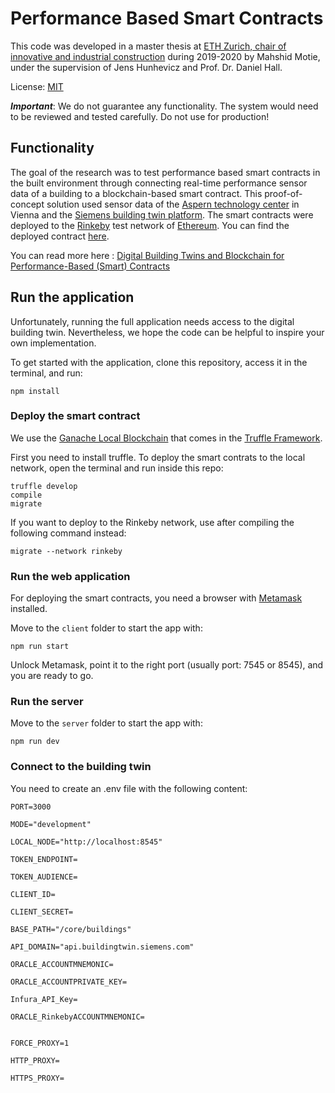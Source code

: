 # Performance Based Smart Contracts

This code was developed in a master thesis at [ETH Zurich, chair of innovative and industrial construction](https://ic.ibi.ethz.ch/) during 2019-2020 by Mahshid Motie, under the supervision of Jens Hunhevicz and Prof. Dr. Daniel Hall.

License: [MIT](./LICENSE)

***Important***: We do not guarantee any functionality. The system would need to be reviewed and tested carefully. Do not use for production!

## Functionality

The goal of the research was to test performance based smart contracts in the built environment through connecting real-time performance sensor data of a building to a blockchain-based smart contract. This proof-of-concept solution used sensor data of the [Aspern technology center](https://www.ascr.at/en/technology-centre/) in Vienna and the [Siemens building twin platform](https://new.siemens.com/global/en/products/buildings/digital-building-lifecycle/building-twin.html). The smart contracts were deployed to the [Rinkeby](https://www.rinkeby.io/#stats) test network of [Ethereum](https://ethereum.org/). You can find the deployed contract [here](https://rinkeby.etherscan.io/address/0x2b8aaf9B539fA288e1dFEa8866B6b51d1cD804B3).

You can read more here :
[Digital Building Twins and Blockchain for Performance-Based (Smart) Contracts](https://arxiv.org/abs/2105.05192)

## Run the application
Unfortunately, running the full application needs access to the digital building twin. Nevertheless, we hope the code can be helpful to inspire your own implementation.

To get started with the application, clone this repository, access it in the terminal, and run:

```
npm install
```

### Deploy the smart contract
We use the [Ganache Local Blockchain](http://truffleframework.com/ganache/) that comes in the [Truffle Framework](http://truffleframework.com/).

First you need to install truffle. To deploy the smart contrats to the local network, open the terminal and run inside this repo:

```
truffle develop
compile
migrate
```

If you want to deploy to the Rinkeby network, use after compiling the following command instead:

```
migrate --network rinkeby
```

### Run the web application
For deploying the smart contracts, you need a browser with [Metamask](https://metamask.io/) installed.

Move to the `client` folder to start the app with:

```
npm run start
```
Unlock Metamask, point it to the right port (usually port: 7545 or 8545), and you are ready to go.

### Run the server

Move to the `server` folder to start the app with:

```
npm run dev
```

### Connect to the building twin

You need to create an .env file with the following content:

```
PORT=3000

MODE="development"

LOCAL_NODE="http://localhost:8545"

TOKEN_ENDPOINT=

TOKEN_AUDIENCE=

CLIENT_ID=

CLIENT_SECRET=

BASE_PATH="/core/buildings"

API_DOMAIN="api.buildingtwin.siemens.com"

ORACLE_ACCOUNTMNEMONIC= 

ORACLE_ACCOUNTPRIVATE_KEY=

Infura_API_Key=

ORACLE_RinkebyACCOUNTMNEMONIC=


FORCE_PROXY=1

HTTP_PROXY=

HTTPS_PROXY=
```